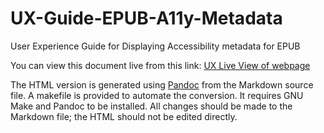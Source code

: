 # UX-Guide-EPUB-A11y-Metadata
User Experience Guide for Displaying Accessibility metadata for EPUB

You can view this document live from this link: [UX Live View of webpage](https://benetech.github.io/UX-Guide-EPUB-A11y-Metadata/UXGuideForMetadata.html)

The HTML version is generated using [Pandoc](https://www.pandoc.org/) from the Markdown source file. A makefile is provided to automate the conversion. It requires GNU Make and Pandoc to be installed. All changes should be made to the Markdown file; the HTML should not be edited directly.
